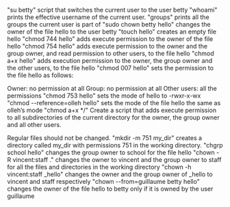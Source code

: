"su betty" script that switches the current user to the user betty
"whoami" prints the effective username of the current user.
"groups" prints all the groups the current user is part of
"sudo chown betty hello" changes the owner of the file hello to the user betty
"touch hello" creates an empty file hello
"chmod 744 hello" adds execute permission to the owner of the file hello
"chmod 754 hello" adds execute permission to the owner and the group owner, and read permission to other users, to the file hello
"chmod a+x hello" adds execution permission to the owner, the group owner and the other users, to the file hello
"chmod 007 hello" sets the permission to the file hello as follows:

Owner: no permission at all
Group: no permission at all
Other users: all the permissions
"chmod 753 hello" sets the mode of hello to -rwxr-x-wx
"chmod --reference=olleh hello" sets the mode of the file hello the same as olleh’s mode
"chmod a+x */" Create a script that adds execute permission to all subdirectories of the current directory for the owner, the group owner and all other users.

Regular files should not be changed.
"mkdir -m 751 my_dir" creates a directory called my_dir with permissions 751 in the working directory.
"chgrp school hello" changes the group owner to school for the file hello
"chown -R vincent:staff ." changes the owner to vincent and the group owner to staff for all the files and directories in the working directory
"chown -h vincent:staff _hello" changes the owner and the group owner of _hello to vincent and staff respectively
"chown --from=guillaume betty hello" changes the owner of the file hello to betty only if it is owned by the user guillaume


